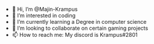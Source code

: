 - 👋 Hi, I’m @Majin-Krampus
- 👀 I’m interested in coding 
- 🌱 I’m currently learning a Degree in computer science
- 💞️ I’m looking to collaborate on certain gaming projects
- 📫 How to reach me: My discord is Krampus#2801

<!---
Majin-Krampus/Majin-Krampus is a ✨ special ✨ repository because its `README.md` (this file) appears on your GitHub profile.
You can click the Preview link to take a look at your changes.
--->
